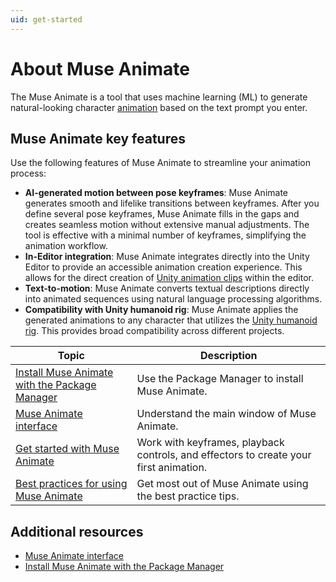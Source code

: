 ```yaml
---
uid: get-started
---
```


# About Muse Animate

The Muse Animate is a tool that uses machine learning (ML) to generate natural-looking character [animation](https://docs.unity3d.com/Manual/AnimationSection.html) based on the text prompt you enter.

## Muse Animate key features

Use the following features of Muse Animate to streamline your animation process:

* **AI-generated motion between pose keyframes**: Muse Animate generates smooth and lifelike transitions between keyframes. After you define several pose keyframes, Muse Animate fills in the gaps and creates seamless motion without extensive manual adjustments. The tool is effective with a minimal number of keyframes, simplifying the animation workflow.
* **In-Editor integration**: Muse Animate integrates directly into the Unity Editor to provide an accessible animation creation experience. This allows for the direct creation of [Unity animation clips](https://docs.unity3d.com/Manual/AnimationClips.html) within the editor. 
* **Text-to-motion**: Muse Animate converts textual descriptions directly into animated sequences using natural language processing algorithms.
* **Compatibility with Unity humanoid rig**: Muse Animate applies the generated animations to any character that utilizes the [Unity humanoid rig](xref:UsingHumanoidChars). This provides broad compatibility across different projects.

| Topic | Description |
| --- | --- |
| [Install Muse Animate with the Package Manager](install-animate.md) | Use the Package Manager to install Muse Animate. |
| [Muse Animate interface](animate-interface.md) | Understand the main window of Muse Animate. |
| [Get started with Muse Animate](get-started.md) | Work with keyframes, playback controls, and effectors to create your first animation. | 
| [Best practices for using Muse Animate](best-practice.md) | Get most out of Muse Animate using the best practice tips. |

## Additional resources

* [Muse Animate interface](animate-interface.md)
* [Install Muse Animate with the Package Manager](install-animate.md)